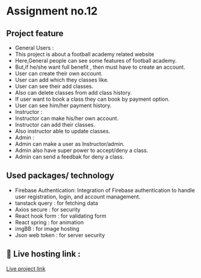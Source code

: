 # Assignment no.12

## Project feature

- General Users :
- This project is about a football academy related website
- Here,General people can see some features of football academy.
- But,if he/she want full benefit , then must have to create an account.
- User can create their own account.
- User can add which they classes like.
- User can see their add classes.
- Also can delete classes from add class history.
- If user want to book a class they can book by payment option.
- User can see him/her payment history.
- Instructor :
- Instructor can make his/her own account.
- Instructor can add their classes.
- Also instructor able to update classes.
- Admin :
- Admin can make a user as Instructor/admin.
- Admin also have super power to accept/deny a class.
- Admin can send a feedbak for deny a class.




## Used packages/ technology

- Firebase Authentication: Integration of Firebase authentication to handle user registration, login, and account management.
- tanstack query : for fetching data
- Axios secure : for security
- React hook form : for validating form
- React spring : for animation
- imgBB : for image hosting
- Json web token : for server security

## 🔗 Live hosting link :

[Live project link](https://goalrush-9bf94.web.app/)